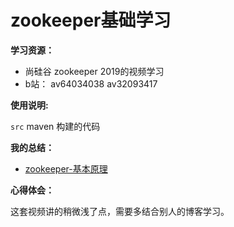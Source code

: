 # zookeeper基础学习


**学习资源：**

- 尚硅谷 zookeeper 2019的视频学习
- b站： av64034038 av32093417


**使用说明:**

`src` maven 构建的代码

**我的总结：**


* [zookeeper-基本原理](https://zouxxyy.github.io/2019/09/24/%E5%A4%A7%E6%95%B0%E6%8D%AE/zookeeper-%E5%9F%BA%E6%9C%AC%E5%8E%9F%E7%90%86/)

**心得体会：**

这套视频讲的稍微浅了点，需要多结合别人的博客学习。